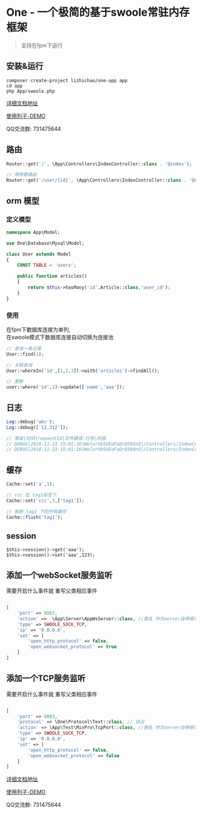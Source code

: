 # One - 一个极简的基于swoole常驻内存框架

> 支持在fpm下运行

## 安装&运行

```shell
composer create-project lizhichao/one-app app
cd app
php App/swoole.php 
```

[详细文档地址](https://www.kancloud.cn/vic-one/php-one/826876)

[使用列子-DEMO](https://github.com/lizhichao/one-demo)

QQ交流群: 731475644

## 路由

```php
Router::get('/', \App\Controllers\IndexController::class . '@index');

// 带参数路由
Router::get('/user/{id}', \App\Controllers\IndexController::class . '@user');

```

## orm 模型

### 定义模型
```php
namespace App\Model;

use One\Database\Mysql\Model;

class User extends Model
{
    CONST TABLE = 'users';

    public function articles()
    {
        return $this->hasMany('id',Article::class,'user_id');
    }
}
```

### 使用

在fpm下数据库连接为单列,  
在swoole模式下数据库连接自动切换为连接池

```php
// 查询一条记录
User::find(1);

// 关联查询
User::whereIn('id',[1,2,3])->with('articles')->findAll();

// 更新
user::where('id',1)->update(['name','aaa']);

```

## 日志
```php
Log::debug('abc');
Log::debug(['12,312']);

// 等级|时间|requestId|文件路径:行号|内容
// DEBUG|2018-11-23 15:01:26|WelxrVb5UEoFaDrQ59XnQ|/Controllers/IndexController.php:12|abc
// DEBUG|2018-11-23 15:01:26|WelxrVb5UEoFaDrQ59XnQ|/Controllers/IndexController.php:13|["12,312"]
```

## 缓存
```php
Cache::set('a',1);

// ccc 在 tag1标签下
Cache::set('ccc',3,['tag1']);

// 刷新 tag1 下的所有缓存
Cache::flush('tag1');
```

## session
``` 
$this->session()->get('aaa');
$this->session()->set('aaa',123);

```
        
## 添加一个webSocket服务监听

需要开启什么事件就 重写父类相应事件

```php

[
    'port' => 8082,
    'action' =>  \App\Server\AppWsServer::class, //类名 作为server自带继承 WsServer ；作为监听添加继承 \One\Swoole\Listener\Ws
    'type' => SWOOLE_SOCK_TCP,
    'ip' => '0.0.0.0',
    'set' => [
        'open_http_protocol' => false,
        'open_websocket_protocol' => true
    ]
]

```

## 添加一个TCP服务监听

需要开启什么事件就 重写父类相应事件

```php

[
    'port' => 8083,
    'protocol' => \One\Protocol\Text::class, // 协议
    'action' => \App\Test\MixPro\TcpPort::class, //类名 作为server自带继承 TcpServer ；作为监听添加继承 \One\Swoole\Listener\Tcp
    'type' => SWOOLE_SOCK_TCP,
    'ip' => '0.0.0.0',
    'set' => [
        'open_http_protocol' => false,
        'open_websocket_protocol' => false
    ]
]

```

[详细文档地址](https://www.kancloud.cn/vic-one/php-one/826876)

[使用列子-DEMO](https://github.com/lizhichao/one-demo)

QQ交流群: 731475644
